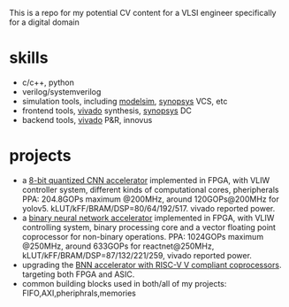 This is a repo for my potential CV content for a VLSI engineer
specifically for a digital domain

# skills
- c/c++, python
- verilog/systemverilog
- simulation tools, including [modelsim](./EDA/modelsim.md), [synopsys](./EDA/synopsys.md) VCS, etc
- frontend tools, [vivado](./EDA/vivado.md) synthesis, [synopsys](./EDA/synopsys.md) DC
- backend tools, [vivado](./EDA/vivado.md) P&R, innovus


# projects
- a [8-bit quantized CNN accelerator](./projects/q8-project.md) implemented in FPGA, with VLIW controller system, different kinds of computational cores, pheripherals
PPA: 204.8GOPs maximum @200MHz, around 120GOPs@200MHz for yolov5. kLUT/kFF/BRAM/DSP=80/64/192/517. vivado reported power. 
- a [binary neural network accelerator](./projects/bnn-project.md) implemented in FPGA, with VLIW controlling system,
binary processing core and a vector floating point coprocessor for non-binary operations.
PPA: 1024GOPs maximum @250MHz, around 633GOPs for reactnet@250MHz, kLUT/kFF/BRAM/DSP=87/132/221/259, vivado reported power.
- upgrading the [BNN accelerator with RISC-V V compliant coprocessors](./projects/riscvvVFP.md). targeting both FPGA and ASIC.
- common building blocks used in both/all of my projects: FIFO,AXI,pheriphrals,memories

